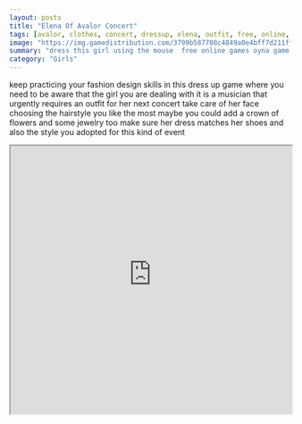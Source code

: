 ```yaml
---
layout: posts
title: "Elena Of Avalor Concert"
tags: [avalor, clothes, concert, dressup, elena, outfit, free, online, games, oyna, game, free, games, play, play, games]
image: "https://img.gamedistribution.com/3799b587708c4849a0e4bff7d211ffab.jpg"
summary: "dress this girl using the mouse  free online games oyna game free games play play games"
category: "Girls"
---
```


keep practicing your fashion design skills in this dress up game where you need to be aware that the girl you are dealing with it is a musician that urgently requires an outfit for her next concert take care of her face choosing the hairstyle you like the most maybe you could add a crown of flowers and some jewelry too make sure her dress matches her shoes and also the style you adopted for this kind of event

<iframe width="100%" height="480px;" src="https://html5.gamedistribution.com/3799b587708c4849a0e4bff7d211ffab/"></iframe>